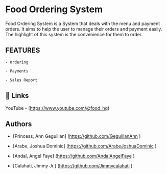 #  Food Ordering System

 Food Ordering System is a System that deals with the menu and payment orders. It aims to help the user to manage their orders and payment easily. The highlight of this system is the convenience for them to order.

## FEATURES

    - Ordering

    - Payments

    - Sales Report 

## 🔗 Links

YouTube - (https://www.youtube.com/@food_hq)

## Authors

- [Princess, Ann Geguillan] (https://github.com/GeguillanAnn )

- [Arabe, Joshua Dominic] (https://github.com/ArabeJoshuaDominic ) 

- [Andal, Angel Faye] (https://github.com/AndalAngelFaye )

- [Calahati, Jimmy Jr.] (https://github.com/Jimmycalahati ) 
